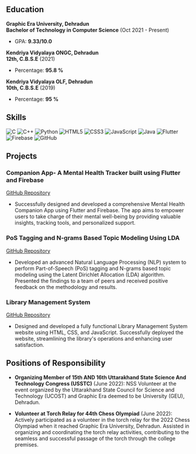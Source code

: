 ## Education

**Graphic Era University, Dehradun**  
**Bachelor of Technology in Computer Science** (Oct 2021 - Present)  
- GPA: **9.33/10.0**

**Kendriya Vidyalaya ONGC, Dehradun**  
**12th, C.B.S.E** (2021)  
- Percentage: **95.8 %**

**Kendriya Vidyalaya OLF, Dehradun**  
**10th, C.B.S.E** (2019)  
- Percentage: **95 %**

## Skills

![C](https://img.shields.io/badge/c%20-%2300599C.svg?&style=for-the-badge&logo=c&logoColor=white) ![C++](https://img.shields.io/badge/c++%20-%2300599C.svg?&style=for-the-badge&logo=c%2B%2B&ogoColor=white) ![Python](https://img.shields.io/badge/python%20-%2314354C.svg?&style=for-the-badge&logo=python&logoColor=white) ![HTML5](https://img.shields.io/static/v1?style=for-the-badge&message=HTML5&color=E34F26&logo=HTML5&logoColor=FFFFFF&label=) ![CSS3](https://img.shields.io/badge/css3%20-%231572B6.svg?&style=for-the-badge&logo=css3&logoColor=white) ![JavaScript](https://img.shields.io/badge/javascript%20-%23323330.svg?&style=for-the-badge&logo=javascript&logoColor=%23F7DF1E) ![Java](https://img.shields.io/badge/java%20-%23FF0000.svg?&style=for-the-badge&logo=java&logoColor=white) ![Flutter](https://img.shields.io/badge/flutter%20-%2302569B.svg?&style=for-the-badge&logo=flutter&logoColor=white) ![Firebase](https://img.shields.io/badge/firebase%20-%23FFA000.svg?&style=for-the-badge&logo=firebase&logoColor=white) ![GitHub](https://img.shields.io/badge/github%20-%23121011.svg?&style=for-the-badge&logo=github&logoColor=white)


## Projects

### Companion App- A Mental Health Tracker built using Flutter and Firebase
[GitHub Repository]([https://github.com/parasdhiman03/companion-app](https://github.com/parasdhiman03/Companion-App---A-Mental-Health-Tracker-built-using-Flutter-and-Firebase))

- Successfully designed and developed a comprehensive Mental Health Companion App using Flutter and Firebase. The app aims to empower users to take charge of their mental well-being by providing valuable insights, tracking tools, and personalized support.

### PoS Tagging and N-grams Based Topic Modeling Using LDA
[GitHub Repository]([https://github.com/parasdhiman03/pos-tagging-lda](https://github.com/parasdhiman03/Competitive_Intelligence-System))

- Developed an advanced Natural Language Processing (NLP) system to perform Part-of-Speech (PoS) tagging and N-grams based topic modeling using the Latent Dirichlet Allocation (LDA) algorithm. Presented the findings to a team of peers and received positive feedback on the methodology and results.

### Library Management System
[GitHub Repository]([https://github.com/parasdhiman03/library-management-system](https://github.com/parasdhiman03/Library-Management-System))

- Designed and developed a fully functional Library Management System website using HTML, CSS, and JavaScript. Successfully deployed the website, streamlining the library's operations and enhancing user satisfaction.

## Positions of Responsibility

- **Organizing Member of 15th AND 16th Uttarakhand State Science And Technology Congress (USSTC)** (June 2022): NSS Volunteer at the event organized by the Uttarakhand State Council for Science and Technology (UCOST) and Graphic Era deemed to be University (GEU), Dehradun.

- **Volunteer at Torch Relay for 44th Chess Olympiad** (June 2022): Actively participated as a volunteer in the torch relay for the 2022 Chess Olympiad when it reached Graphic Era University, Dehradun. Assisted in organizing and coordinating the torch relay activities, contributing to the seamless and successful passage of the torch through the college premises.
